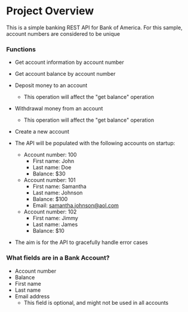 # Project Overview

This is a simple banking REST API for Bank of America. For this sample, account numbers are considered to be unique

### Functions

* Get account information by account number
* Get account balance by account number
* Deposit money to an account
	* This operation will affect the "get balance" operation
* Withdrawal money from an account
	* This operation will affect the "get balance" operation
* Create a new account

* The API will be populated with the following accounts on startup:
	* Account number: 100
		* First name: John
		* Last name: Doe
		* Balance: $30
	* Account number: 101
		* First name: Samantha
		* Last name: Johnson
		* Balance: $100
		* Email: samantha.johnson@aol.com
	* Account number: 102
		* First name: Jimmy
		* Last name: James
		* Balance: $10

		
* The aim is for the API to gracefully handle error cases
	
### What fields are in a Bank Account?

* Account number
* Balance
* First name
* Last name
* Email address
	* This field is optional, and might not be used in all accounts

